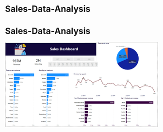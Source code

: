 # Sales-Data-Analysis
# Sales-Data-Analysis

![](https://github.com/AhmedKKhalid/Sales-Data-Analysis/blob/main/sales%20dashboard.PNG)
